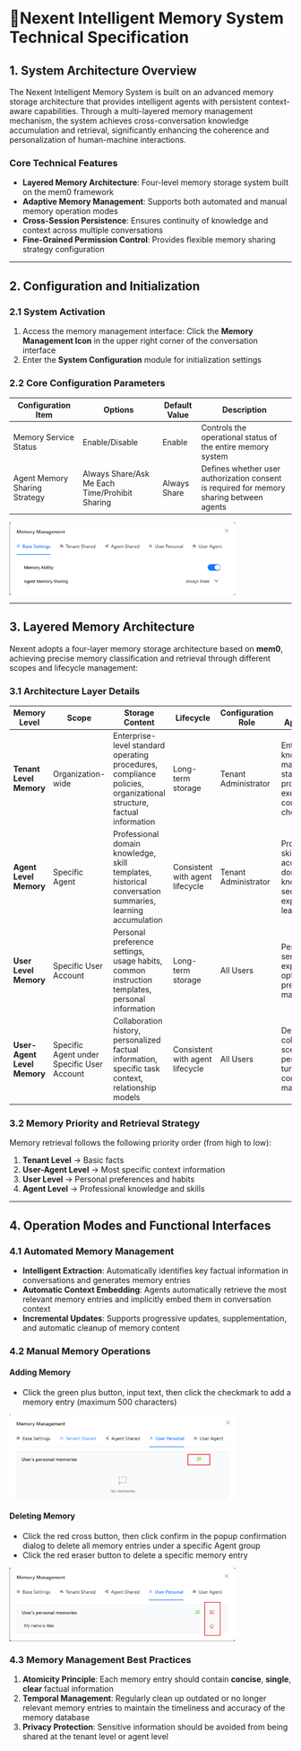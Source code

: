 # 🧠Nexent Intelligent Memory System Technical Specification

## 1. System Architecture Overview

The Nexent Intelligent Memory System is built on an advanced memory storage architecture that provides intelligent agents with persistent context-aware capabilities. Through a multi-layered memory management mechanism, the system achieves cross-conversation knowledge accumulation and retrieval, significantly enhancing the coherence and personalization of human-machine interactions.

### Core Technical Features
- **Layered Memory Architecture**: Four-level memory storage system built on the mem0 framework
- **Adaptive Memory Management**: Supports both automated and manual memory operation modes
- **Cross-Session Persistence**: Ensures continuity of knowledge and context across multiple conversations
- **Fine-Grained Permission Control**: Provides flexible memory sharing strategy configuration

---

## 2. Configuration and Initialization

### 2.1 System Activation
1. Access the memory management interface: Click the **Memory Management Icon** in the upper right corner of the conversation interface
2. Enter the **System Configuration** module for initialization settings

### 2.2 Core Configuration Parameters

| Configuration Item | Options | Default Value | Description |
|-------------------|---------|---------------|-------------|
| Memory Service Status | Enable/Disable | Enable | Controls the operational status of the entire memory system |
| Agent Memory Sharing Strategy | Always Share/Ask Me Each Time/Prohibit Sharing | Always Share | Defines whether user authorization consent is required for memory sharing between agents |

<div style="display: flex; justify-content: left;">
  <img src="./assets/memory/mem-config.png" style="width: 80%; height: auto;" alt="Select Agent" />
</div>

---

## 3. Layered Memory Architecture

Nexent adopts a four-layer memory storage architecture based on **mem0**, achieving precise memory classification and retrieval through different scopes and lifecycle management:

### 3.1 Architecture Layer Details

| Memory Level | Scope | Storage Content | Lifecycle | Configuration Role | Typical Applications |
|--------------|-------|-----------------|-----------|-------------------|---------------------|
| **Tenant Level Memory** | Organization-wide | Enterprise-level standard operating procedures, compliance policies, organizational structure, factual information | Long-term storage | Tenant Administrator | Enterprise knowledge management, standardized process execution, compliance checking |
| **Agent Level Memory** | Specific Agent | Professional domain knowledge, skill templates, historical conversation summaries, learning accumulation | Consistent with agent lifecycle | Tenant Administrator | Professional skill accumulation, domain knowledge sedimentation, experiential learning |
| **User Level Memory** | Specific User Account | Personal preference settings, usage habits, common instruction templates, personal information | Long-term storage | All Users | Personalized services, user experience optimization, preference management |
| **User-Agent Level Memory** | Specific Agent under Specific User Account | Collaboration history, personalized factual information, specific task context, relationship models | Consistent with agent lifecycle | All Users | Deep collaboration scenarios, personalized tuning, task continuity maintenance |

### 3.2 Memory Priority and Retrieval Strategy

Memory retrieval follows the following priority order (from high to low):
1. **Tenant Level** → Basic facts
2. **User-Agent Level** → Most specific context information
3. **User Level** → Personal preferences and habits
4. **Agent Level** → Professional knowledge and skills

---

## 4. Operation Modes and Functional Interfaces

### 4.1 Automated Memory Management
- **Intelligent Extraction**: Automatically identifies key factual information in conversations and generates memory entries
- **Automatic Context Embedding**: Agents automatically retrieve the most relevant memory entries and implicitly embed them in conversation context
- **Incremental Updates**: Supports progressive updates, supplementation, and automatic cleanup of memory content

### 4.2 Manual Memory Operations

#### Adding Memory
- Click the green plus button, input text, then click the checkmark to add a memory entry (maximum 500 characters)

<div style="display: flex; justify-content: left;">
  <img src="./assets/memory/add-mem.png" style="width: 80%; height: auto;" alt="Select Agent" />
</div>

#### Deleting Memory
- Click the red cross button, then click confirm in the popup confirmation dialog to delete all memory entries under a specific Agent group
- Click the red eraser button to delete a specific memory entry

<div style="display: flex; justify-content: left;">
  <img src="./assets/memory/delete-mem.png" style="width: 80%; height: auto;" alt="Select Agent" />
</div>

### 4.3 Memory Management Best Practices

1. **Atomicity Principle**: Each memory entry should contain **concise**, **single**, **clear** factual information
2. **Temporal Management**: Regularly clean up outdated or no longer relevant memory entries to maintain the timeliness and accuracy of the memory database
3. **Privacy Protection**: Sensitive information should be avoided from being shared at the tenant level or agent level 